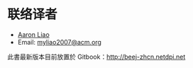 # 联络译者

* [Aaron Liao](https://netdpi.net)
* Email: myliao2007@acm.org

此書最新版本目前放置於 Gitbook：http://beej-zhcn.netdpi.net
